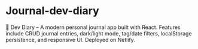 # Journal-dev-diary
📝 Dev Diary – A modern personal journal app built with React. Features include CRUD journal entries, dark/light mode, tag/date filters, localStorage persistence, and responsive UI. Deployed on Netlify.
